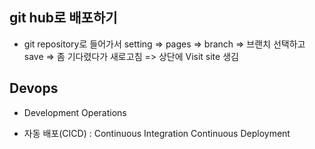 ## git hub로 배포하기

- git repository로 들어가서 setting => pages => branch => 브랜치 선택하고 save => 좀 기다렸다가 새로고침 => 상단에 Visit site 생김

## Devops

- Development Operations

- 자동 배포(CICD) : Continuous Integration Continuous Deployment
